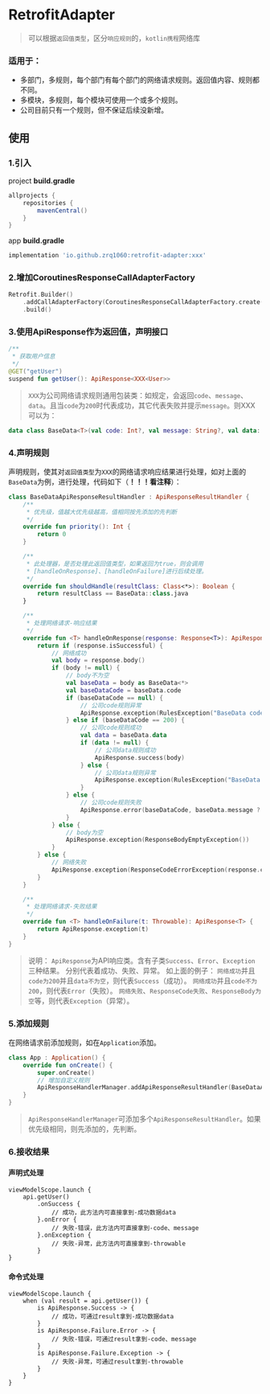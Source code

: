 # RetrofitAdapter

> 可以根据`返回值类型`，区分`响应规则`的，`kotlin携程`网络库

### 适用于：

* 多部门，多规则，每个部门有每个部门的网络请求规则。返回值内容、规则都不同。
* 多模块，多规则，每个模块可使用一个或多个规则。
* 公司目前只有一个规则，但不保证后续没新增。

## 使用

### 1.引入

project **build.gradle**
```gradle
allprojects {
    repositories {
        mavenCentral()
    }
}
```

app **build.gradle**

```gradle
implementation 'io.github.zrq1060:retrofit-adapter:xxx'
```

### 2.增加CoroutinesResponseCallAdapterFactory

```kotlin
Retrofit.Builder()
	.addCallAdapterFactory(CoroutinesResponseCallAdapterFactory.create())
	.build()
```

### 3.使用ApiResponse作为返回值，声明接口

```kotlin
/**
 * 获取用户信息
 */
@GET("getUser")
suspend fun getUser(): ApiResponse<XXX<User>>
```

> `XXX`为公司网络请求规则通用包装类：如规定，会返回`code`、`message`、`data`。且当`code`为`200`时代表成功，其它代表失败并提示`message`。则XXX可以为：

```kotlin
data class BaseData<T>(val code: Int?, val message: String?, val data: T?)
```

### 4.声明规则

声明规则，使其对`返回值类型`为`XXX`的网络请求响应结果进行处理，如对上面的`BaseData`为例，进行处理，代码如下（**！！！看注释**）：

```kotlin
class BaseDataApiResponseResultHandler : ApiResponseResultHandler {
    /**
     * 优先级，值越大优先级越高，值相同按先添加的先判断
     */
    override fun priority(): Int {
        return 0
    }

    /**
     * 此处理器，是否处理此返回值类型，如果返回为true，则会调用
     * [handleOnResponse]、[handleOnFailure]进行后续处理。
     */
    override fun shouldHandle(resultClass: Class<*>): Boolean {
        return resultClass == BaseData::class.java
    }

    /**
     * 处理网络请求-响应结果
     */
    override fun <T> handleOnResponse(response: Response<T>): ApiResponse<T> {
        return if (response.isSuccessful) {
            // 网络成功
            val body = response.body()
            if (body != null) {
                // body不为空
                val baseData = body as BaseData<*>
                val baseDataCode = baseData.code
                if (baseDataCode == null) {
                    // 公司code规则异常
                    ApiResponse.exception(RulesException("BaseData code is null"))
                } else if (baseDataCode == 200) {
                    // 公司code规则成功
                    val data = baseData.data
                    if (data != null) {
                        // 公司data规则成功
                        ApiResponse.success(body)
                    } else {
                        // 公司data规则异常
                        ApiResponse.exception(RulesException("BaseData data is null"))
                    }
                } else {
                    // 公司code规则失败
                    ApiResponse.error(baseDataCode, baseData.message ?: "")
                }
            } else {
                // body为空
                ApiResponse.exception(ResponseBodyEmptyException())
            }
        } else {
            // 网络失败
            ApiResponse.exception(ResponseCodeErrorException(response.code()))
        }
    }

    /**
     * 处理网络请求-失败结果
     */
    override fun <T> handleOnFailure(t: Throwable): ApiResponse<T> {
        return ApiResponse.exception(t)
    }
}
```

> 说明：
> `ApiResponse`为API响应类。含有子类`Success`、`Error`、`Exception`三种结果。 分别代表着成功、失败、异常。
> 如上面的例子：
> `网络成功`并且`code为200`并且`data不为空`，则代表`Success`（成功）。
> `网络成功`并且`code不为200`，则代表`Error`（失败）。
> `网络失败`、`ResponseCode失败`、`ResponseBody为空`等，则代表`Exception`（异常）。

### 5.添加规则

在网络请求前添加规则，如在`Application`添加。

```kotlin
class App : Application() {
    override fun onCreate() {
        super.onCreate()
        // 增加自定义规则
        ApiResponseHandlerManager.addApiResponseResultHandler(BaseDataApiResponseResultHandler())
    }
}
```

> `ApiResponseHandlerManager`可添加多个`ApiResponseResultHandler`。如果优先级相同，则先添加的，先判断。


### 6.接收结果

#### 声明式处理

```
viewModelScope.launch {
    api.getUser()
        .onSuccess {
            // 成功，此方法内可直接拿到-成功数据data
        }.onError {
            // 失败-错误，此方法内可直接拿到-code、message
        }.onException {
            // 失败-异常，此方法内可直接拿到-throwable
        }
}
```

#### 命令式处理

```
viewModelScope.launch {
    when (val result = api.getUser()) {
        is ApiResponse.Success -> {
            // 成功，可通过result拿到-成功数据data
        }
        is ApiResponse.Failure.Error -> {
            // 失败-错误，可通过result拿到-code、message
        }
        is ApiResponse.Failure.Exception -> {
            // 失败-异常，可通过result拿到-throwable
        }
    }
}
```

